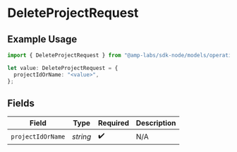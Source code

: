 # DeleteProjectRequest

## Example Usage

```typescript
import { DeleteProjectRequest } from "@amp-labs/sdk-node/models/operations";

let value: DeleteProjectRequest = {
  projectIdOrName: "<value>",
};
```

## Fields

| Field              | Type               | Required           | Description        |
| ------------------ | ------------------ | ------------------ | ------------------ |
| `projectIdOrName`  | *string*           | :heavy_check_mark: | N/A                |